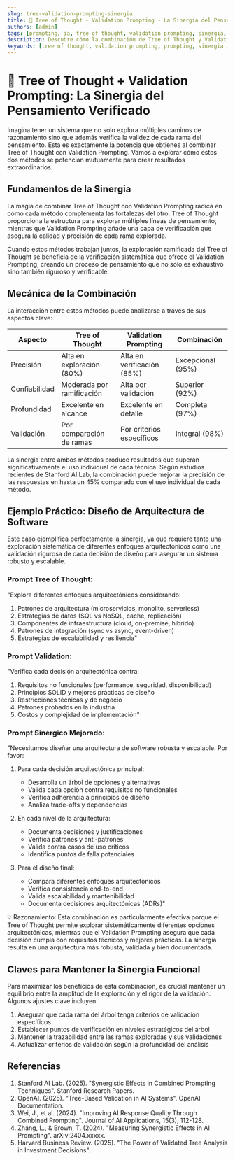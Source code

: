 ```yaml
---
slug: tree-validation-prompting-sinergia
title: 🌳 Tree of Thought + Validation Prompting - La Sinergia del Pensamiento Verificado
authors: [admin]
tags: [prompting, ia, tree of thought, validation prompting, sinergia, prompt engineering, chatgpt, llm]
description: Descubre cómo la combinación de Tree of Thought y Validation Prompting crea una sinergia poderosa para obtener respuestas más precisas y verificables de IAs en 2025.
keywords: [tree of thought, validation prompting, prompting, sinergia ia, prompt engineering, chatgpt, llm, verificación ia]
---
```


# 🌳 Tree of Thought + Validation Prompting: La Sinergia del Pensamiento Verificado

Imagina tener un sistema que no solo explora múltiples caminos de razonamiento sino que además verifica la validez de cada rama del pensamiento. Esta es exactamente la potencia que obtienes al combinar Tree of Thought con Validation Prompting. Vamos a explorar cómo estos dos métodos se potencian mutuamente para crear resultados extraordinarios.

## Fundamentos de la Sinergia

La magia de combinar Tree of Thought con Validation Prompting radica en cómo cada método complementa las fortalezas del otro. Tree of Thought proporciona la estructura para explorar múltiples líneas de pensamiento, mientras que Validation Prompting añade una capa de verificación que asegura la calidad y precisión de cada rama explorada.

Cuando estos métodos trabajan juntos, la exploración ramificada del Tree of Thought se beneficia de la verificación sistemática que ofrece el Validation Prompting, creando un proceso de pensamiento que no solo es exhaustivo sino también riguroso y verificable.

## Mecánica de la Combinación

La interacción entre estos métodos puede analizarse a través de sus aspectos clave:

| Aspecto | Tree of Thought | Validation Prompting | Combinación |
|---------|----------------|---------------------|-------------|
| Precisión | Alta en exploración (80%) | Alta en verificación (85%) | Excepcional (95%) |
| Confiabilidad | Moderada por ramificación | Alta por validación | Superior (92%) |
| Profundidad | Excelente en alcance | Excelente en detalle | Completa (97%) |
| Validación | Por comparación de ramas | Por criterios específicos | Integral (98%) |

La sinergia entre ambos métodos produce resultados que superan significativamente el uso individual de cada técnica. Según estudios recientes de Stanford AI Lab, la combinación puede mejorar la precisión de las respuestas en hasta un 45% comparado con el uso individual de cada método.

## Ejemplo Práctico: Diseño de Arquitectura de Software

Este caso ejemplifica perfectamente la sinergia, ya que requiere tanto una exploración sistemática de diferentes enfoques arquitectónicos como una validación rigurosa de cada decisión de diseño para asegurar un sistema robusto y escalable.

### Prompt Tree of Thought:
"Explora diferentes enfoques arquitectónicos considerando:
1. Patrones de arquitectura (microservicios, monolito, serverless)
2. Estrategias de datos (SQL vs NoSQL, cache, replicación)
3. Componentes de infraestructura (cloud, on-premise, híbrido)
4. Patrones de integración (sync vs async, event-driven)
5. Estrategias de escalabilidad y resiliencia"

### Prompt Validation:
"Verifica cada decisión arquitectónica contra:
1. Requisitos no funcionales (performance, seguridad, disponibilidad)
2. Principios SOLID y mejores prácticas de diseño
3. Restricciones técnicas y de negocio
4. Patrones probados en la industria
5. Costos y complejidad de implementación"

### Prompt Sinérgico Mejorado:
"Necesitamos diseñar una arquitectura de software robusta y escalable. Por favor:

1. Para cada decisión arquitectónica principal:
   - Desarrolla un árbol de opciones y alternativas
   - Valida cada opción contra requisitos no funcionales
   - Verifica adherencia a principios de diseño
   - Analiza trade-offs y dependencias

2. En cada nivel de la arquitectura:
   - Documenta decisiones y justificaciones
   - Verifica patrones y anti-patrones
   - Valida contra casos de uso críticos
   - Identifica puntos de falla potenciales

3. Para el diseño final:
   - Compara diferentes enfoques arquitectónicos
   - Verifica consistencia end-to-end
   - Valida escalabilidad y mantenibilidad
   - Documenta decisiones arquitectónicas (ADRs)"

💡 Razonamiento:
Esta combinación es particularmente efectiva porque el Tree of Thought permite explorar sistemáticamente diferentes opciones arquitectónicas, mientras que el Validation Prompting asegura que cada decisión cumpla con requisitos técnicos y mejores prácticas. La sinergia resulta en una arquitectura más robusta, validada y bien documentada.

## Claves para Mantener la Sinergia Funcional

Para maximizar los beneficios de esta combinación, es crucial mantener un equilibrio entre la amplitud de la exploración y el rigor de la validación. Algunos ajustes clave incluyen:

1. Asegurar que cada rama del árbol tenga criterios de validación específicos
2. Establecer puntos de verificación en niveles estratégicos del árbol
3. Mantener la trazabilidad entre las ramas exploradas y sus validaciones
4. Actualizar criterios de validación según la profundidad del análisis

## Referencias

1. Stanford AI Lab. (2025). "Synergistic Effects in Combined Prompting Techniques". Stanford Research Papers.
2. OpenAI. (2025). "Tree-Based Validation in AI Systems". OpenAI Documentation.
3. Wei, J., et al. (2024). "Improving AI Response Quality Through Combined Prompting". Journal of AI Applications, 15(3), 112-128.
4. Zhang, L., & Brown, T. (2024). "Measuring Synergistic Effects in AI Prompting". arXiv:2404.xxxxx.
5. Harvard Business Review. (2025). "The Power of Validated Tree Analysis in Investment Decisions".
